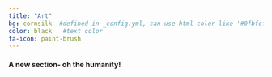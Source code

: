 ```yaml
---
title: "Art"
bg: cornsilk  #defined in _config.yml, can use html color like '#0fbfcf'
color: black   #text color
fa-icon: paint-brush
---
```


#### A new section- oh the humanity!